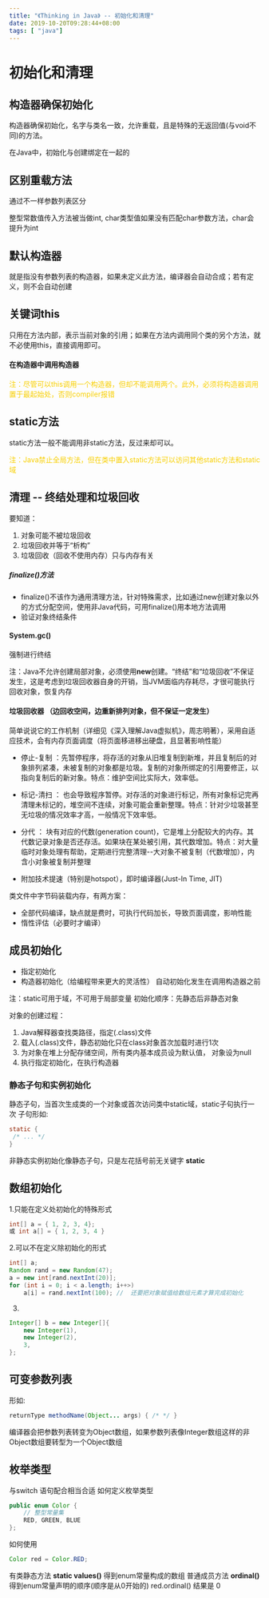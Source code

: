 ```yaml
---
title: "《Thinking in Java》 -- 初始化和清理"
date: 2019-10-20T09:28:44+08:00
tags: [ "java"]
---
```


#  初始化和清理

## 构造器确保初始化
构造器确保初始化，名字与类名一致，允许重载，且是特殊的无返回值(与void不同)的方法。

在Java中，初始化与创建绑定在一起的

## 区别重载方法
通过不一样参数列表区分

整型常数值传入方法被当做int, char类型值如果没有匹配char参数方法，char会提升为int

## 默认构造器
就是指没有参数列表的构造器，如果未定义此方法，编译器会自动合成；若有定义，则不会自动创建

## 关键词this
只用在方法内部，表示当前对象的引用；如果在方法内调用同个类的另个方法，就不必使用this，直接调用即可。

#### 在构造器中调用构造器
<font color=#f8cf00>注：尽管可以this调用一个构造器，但却不能调用两个。此外，必须将构造器调用置于最起始处，否则compiler报错</font>

## static方法
static方法一般不能调用非static方法，反过来却可以。

<font color=#f8cf00>注：Java禁止全局方法，但在类中置入static方法可以访问其他static方法和static域</font>

## 清理 -- 终结处理和垃圾回收
要知道：

1. 对象可能不被垃圾回收
2. 垃圾回收并等于“析构”
3. 垃圾回收（回收不使用内存）只与内存有关

##### finalize()方法

* finalize()不该作为通用清理方法，针对特殊需求，比如通过new创建对象以外的方式分配空间，使用非Java代码，可用finalize()用本地方法调用
* 验证对象终结条件

#### System.gc() 
强制进行终结

注：Java不允许创建局部对象，必须使用**new**创建。“终结”和“垃圾回收”不保证发生，这是考虑到垃圾回收器自身的开销，当JVM面临内存耗尽，才很可能执行回收对象，恢复内存

#### 垃圾回收器 （边回收空间，边重新排列对象，但不保证一定发生）
简单说说它的工作机制（详细见《深入理解Java虚拟机》，周志明著），采用自适应技术，会有内存页面调度（将页面移进移出硬盘，且显著影响性能）

* 停止-复制 ：先暂停程序，将存活的对象从旧堆复制到新堆，并且复制后的对象排列紧凑，未被复制的对象都是垃圾。复制的对象所绑定的引用要修正，以指向复制后的新对象。特点：维护空间比实际大，效率低。

* 标记-清扫 ： 也会导致程序暂停。对存活的对象进行标记，所有对象标记完再清理未标记的，堆空间不连续，对象可能会重新整理。特点：针对少垃圾甚至无垃圾的情况效率才高，一般情况下效率低。

* 分代 ： 块有对应的代数(generation count)，它是堆上分配较大的内存。其代数记录对象是否还存活。如果块在某处被引用，其代数增加。特点：对大量临时对象处理有帮助，定期进行完整清理--大对象不被复制（代数增加），内含小对象被复制并整理

* 附加技术提速（特别是hotspot），即时编译器(Just-In Time, JIT)

类文件中字节码装载内存，有两方案：
* 全部代码编译，缺点就是费时，可执行代码加长，导致页面调度，影响性能
* 惰性评估（必要时才编译）

## 成员初始化
* 指定初始化
* 构造器初始化（给编程带来更大的灵活性） 自动初始化发生在调用构造器之前

注：static可用于域，不可用于局部变量
初始化顺序：先静态后非静态对象

对象的创建过程：

1. Java解释器查找类路径，指定(.class)文件
2. 载入(.class)文件，静态初始化只在class对象首次加载时进行1次
3. 为对象在堆上分配存储空间，所有类内基本成员设为默认值， 对象设为null
4. 执行指定初始化，在执行构造器

### 静态子句和实例初始化
静态子句，当首次生成类的一个对象或首次访问类中static域，static子句执行一次
子句形如: 


```java
static {
 /* ... */
}
```


非静态实例初始化像静态子句，只是左花括号前无关键字 **static**

## 数组初始化
1.只能在定义处初始化的特殊形式


```java
int[] a = { 1, 2, 3, 4};
或 int a[] = { 1, 2, 3, 4 }
``` 


2.可以不在定义除初始化的形式


```java
int[] a;
Random rand = new Random(47);
a = new int[rand.nextInt(20)];
for (int i = 0; i < a.length; i++>)
    a[i] = rand.nextInt(100); //  还要把对象赋值给数组元素才算完成初始化
```
</font> 

3.


```java
Integer[] b = new Integer[]{
    new Integer(1),
    new Integer(2),
    3,
};
```


## 可变参数列表
形如: 
```java 
returnType methodName(Object... args) { /* */ }
``` 

编译器会把参数列表转变为Object数组，如果参数列表像Integer数组这样的非Object数组要转型为一个Object数组

## 枚举类型
与switch 语句配合相当合适
如何定义枚举类型


```java
public enum Color {
    // 整型常量集
    RED, GREEN, BLUE
};
```

如何使用


```java
Color red = Color.RED;
```


有类静态方法 **static values()** 得到enum常量构成的数组
普通成员方法 **ordinal()** 得到enum常量声明的顺序(顺序是从0开始的)
red.ordinal() 结果是 0
